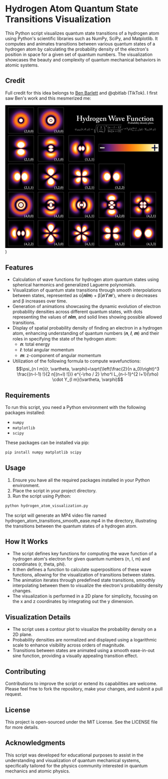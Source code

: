 # Hydrogen Atom Quantum State Transitions Visualization

This Python script visualizes quantum state transitions of a hydrogen atom using Python's scientific libraries such as NumPy, SciPy, and Matplotlib. It computes and animates transitions between various quantum states of a hydrogen atom by calculating the probability density of the electron's position in space for a given set of quantum numbers. The visualization showcases the beauty and complexity of quantum mechanical behaviors in atomic systems.

## Credit

Full credit for this idea belongs to [Ben Barlett](https://twitter.com/bencbartlett/status/1287802625602117632) and @qbitlab (TikTok). I first saw Ben's work and this mesmerized me:

![image](Ed8wDdIU8AAP7Ps.png))

## Features

- Calculation of wave functions for hydrogen atom quantum states using spherical harmonics and generalized Laguerre polynomials.
- Visualization of quantum state transitions through smooth interpolations between states, represented as α|𝒏𝒍𝒎⟩ + β|𝒏'𝒍'𝒎'⟩, where α decreases and β increases over time.
- Generation of animations showcasing the dynamic evolution of electron probability densities across different quantum states, with dots representing the values of 𝒏𝒍𝒎, and solid lines showing possible allowed transitions.
- Display of spatial probability density of finding an electron in a hydrogen atom, enhancing understanding of quantum numbers (𝒏, 𝒍, 𝒎) and their roles in specifying the state of the hydrogen atom:
    - 𝒏: total energy
    - 𝒍: total angular momentum
    - 𝒎: z-component of angular momentum
- Utilization of the following formula to compute wavefunctions: 
$$\psi_{n l m}(r, \vartheta, \varphi)=\sqrt{\left(\frac{2}{n a_0}\right)^3 \frac{(n-l-1) !}{2 n[(n+l) !]}} e^{-\rho / 2} \rho^l L_{n-l-1}^{2 l+1}(\rho) \cdot Y_{l m}(\vartheta, \varphi)$$

## Requirements

To run this script, you need a Python environment with the following packages installed:

- `numpy`
- `matplotlib`
- `scipy`

These packages can be installed via pip:

```bash
pip install numpy matplotlib scipy
```

## Usage
1. Ensure you have all the required packages installed in your Python environment.
2. Place the script in your project directory.
3. Run the script using Python:
```bash
python hydrogen_atom_visualization.py
```
The script will generate an MP4 video file named hydrogen_atom_transitions_smooth_ease.mp4 in the directory, illustrating the transitions between the quantum states of a hydrogen atom.

## How It Works
- The script defines key functions for computing the wave function of a hydrogen atom's electron for given quantum numbers (n, l, m) and coordinates (r, theta, phi).
- It then defines a function to calculate superpositions of these wave functions, allowing for the visualization of transitions between states.
- The animation iterates through predefined state transitions, smoothly interpolating between them to visualize the electron's probability density changes.
- The visualization is performed in a 2D plane for simplicity, focusing on the x and z coordinates by integrating out the y dimension.
## Visualization Details
- The script uses a contour plot to visualize the probability density on a 2D plane.
- Probability densities are normalized and displayed using a logarithmic scale to enhance visibility across orders of magnitude.
- Transitions between states are animated using a smooth ease-in-out sine function, providing a visually appealing transition effect.

## Contributing
Contributions to improve the script or extend its capabilities are welcome. Please feel free to fork the repository, make your changes, and submit a pull request.

## License
This project is open-sourced under the MIT License. See the LICENSE file for more details.

## Acknowledgments
This script was developed for educational purposes to assist in the understanding and visualization of quantum mechanical systems, specifically tailored for the physics community interested in quantum mechanics and atomic physics.
